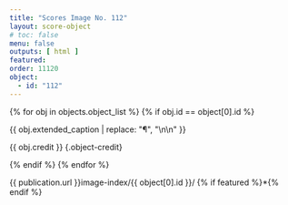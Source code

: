 ```yaml
---
title: "Scores Image No. 112"
layout: score-object
# toc: false
menu: false
outputs: [ html ]
featured: 
order: 11120
object:
  - id: "112"
---
```


{% for obj in objects.object_list %}
{% if obj.id == object[0].id %}

{{ obj.extended_caption | replace: "¶", "\n\n" }}

{{ obj.credit }} {.object-credit}

{% endif %}
{% endfor %}

<div class="object-credit object-url is-print-only">

{{ publication.url }}image-index/{{ object[0].id }}/ {% if featured %}*{% endif %}

</div>
